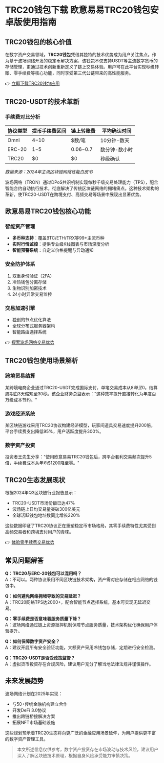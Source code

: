 # TRC20钱包下载 欧意易易TRC20钱包安卓版使用指南

## TRC20钱包的核心价值
在数字资产交易领域，**TRC20钱包**凭借其独特的技术优势成为用户关注焦点。作为基于波场网络开发的稳定币解决方案，该钱包不仅支持USDT等主流数字货币的存储管理，更通过技术创新重新定义了链上交易体验。用户可在此平台实现秒级转账、零手续费等核心功能，同时享受第三代公链带来的高性能服务。

👉 [立即下载TRC20钱包应用](https://bit.ly/okx_welcome)

## TRC20-USDT的技术革新
### 手续费对比分析
| 协议类型   | 提币手续费区间 | 链上转账费 | 平均确认时间  |
|------------|----------------|------------|---------------|
| Omni       | $4-$10         | $数/笔     | 10分钟-数天   |
| ERC-20     | $1-$5          | $0.06-$0.7 | 数分钟-数小时 |
| TRC20      | $0             | $0         | 秒级确认      |

*数据来源：2024年主流区块链网络性能白皮书*

波场网络（TRON）通过DPoS共识机制实现每秒千级交易处理能力（TPS），配合智能合约自动执行技术，彻底解决了传统区块链网络的拥堵痛点。这种技术架构的革新，使TRC20-USDT在跨境支付、高频交易等场景中展现出显著优势。

## 欧意易易TRC20钱包核心功能
### 智能资产管理
- **多币种支持**：覆盖BTC/ETH/TRX等99+主流币种
- **实时行情监控**：提供专业级K线图表与市场深度分析
- **智能预警系统**：自定义价格提醒与异动通知

### 安全防护体系
1. 双重身份验证（2FA）
2. 冷热钱包分离存储
3. 生物识别加密技术
4. 24小时异常交易监控

### 交易加速引擎
- 独创的节点优化算法
- 全球分布式服务器架构
- 智能路由选择系统

👉 [探索波场网络交易优势](https://bit.ly/okx_welcome)

## TRC20钱包使用场景解析
### 跨境贸易结算
某跨境电商企业通过TRC20-USDT完成国际支付，单笔交易成本从$8降至$0，结算周期由3天缩短至30秒。该企业财务总监表示："这种效率提升直接转化为年度百万级成本节约。"

### 游戏经济系统
某区块链游戏采用TRC20协议构建经济模型，玩家间道具交易速度提升200倍，平台手续费支出降低95%，用户活跃度提升300%。

### 数字资产投资
投资者王先生分享："使用欧意易易TRC20钱包后，跨平台套利交易频次提升5倍，手续费成本从年均$1200降至零。"

## TRC20生态发展现状
根据2024年Q3区块链行业报告显示：
- TRC20-USDT市场份额已达47%
- 波场链上日均交易量突破300亿美元
- 全球活跃钱包地址数同比增长220%

这些数据印证了TRC20协议正在重塑稳定币市场格局，其零手续费特性尤其受到高频交易者和跨境支付用户的青睐。

👉 [体验零手续费交易优势](https://bit.ly/okx_welcome)

## 常见问题解答
**Q：TRC20与ERC-20钱包可以混用吗？**  
A：不可以。两种协议采用不同区块链技术架构，资产需对应存储在相应网络的钱包中。

**Q：如何避免网络拥堵导致的交易延迟？**  
A：TRC20网络TPS达2000+，配合智能节点选择系统，基本可实现无延迟交易。

**Q：零手续费是否意味着服务质量下降？**  
A：波场网络通过链上资源抵押机制保障节点服务质量，技术架构优化确保用户体验提升。

**Q：如何保障数字资产安全？**  
A：建议开启所有安全验证功能，大额资产采用冷钱包存储，定期进行安全检测。

**Q：TRC20-USDT是否受政策监管？**  
A：虚拟货币投资存在合规风险，建议用户充分了解当地法律法规并谨慎操作。

## 未来发展趋势
波场网络计划在2025年实现：
- 与50+传统金融机构建立合作
- 开发DeFi 3.0协议
- 推出跨链桥接解决方案
- 拓展NFT市场基础设施

这些规划预示着TRC20生态将向更广泛的金融应用场景延伸，为用户提供更丰富的数字资产管理工具。

> 本文所述信息仅供参考，数字资产投资存在市场波动与技术风险。建议用户深入了解区块链技术原理，根据自身风险承受能力审慎决策。